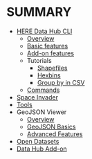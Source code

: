 
# SUMMARY

- [HERE Data Hub CLI](README.md)
  - [Overview](index.md)
  - [Basic features](basic-features.md)
  - [Add-on features](add-on.md)
  - Tutorials
    - [Shapefiles](tutorials/shapefiles.md)
    - [Hexbins](tutorials/cli_hexbins.md)
    - [Group by in CSV](tutorials/group_by.md)
  - [Commands](command-reference.md)
- [Space Invader](space-invader/index.md)
- [Tools](tools.md)
- GeoJSON Viewer
  - [Overview](viewer-tool/index.md)
  - [GeoJSON Basics](topics/geojsonbasics.md)
  - [Advanced Features](viewer-tool/advanced.md)
- [Open Datasets](topics/microsoft-buildings.md)
- [Data Hub Add-on](datahub_add-on.md)
